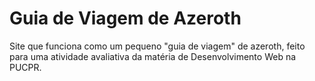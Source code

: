 <h1 style="align-items: center"> Guia de Viagem de Azeroth </h1>
<p style="align-items: center;"> Site que funciona como um pequeno "guia de viagem" de azeroth, feito para uma atividade avaliativa da matéria de Desenvolvimento Web na PUCPR. </p>
